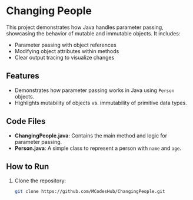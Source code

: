 # Changing People

This project demonstrates how Java handles parameter passing, showcasing the behavior of mutable and immutable objects. It includes:
- Parameter passing with object references
- Modifying object attributes within methods
- Clear output tracing to visualize changes

## Features
- Demonstrates how parameter passing works in Java using `Person` objects.
- Highlights mutability of objects vs. immutability of primitive data types.

## Code Files
- **ChangingPeople.java**: Contains the main method and logic for parameter passing.
- **Person.java**: A simple class to represent a person with `name` and `age`.

## How to Run
1. Clone the repository:
   ```bash
   git clone https://github.com/MCodesHub/ChangingPeople.git
